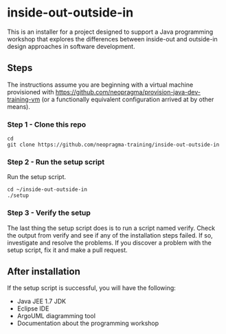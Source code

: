 # inside-out-outside-in

This is an installer for a project designed to support a Java programming workshop that explores the differences between inside-out and outside-in design approaches in software development. 

## Steps

The instructions assume you are beginning with a virtual machine provisioned with https://github.com/neopragma/provision-java-dev-training-vm (or a functionally equivalent configuration arrived at by other means). 

### Step 1 - Clone this repo

```shell
cd
git clone https://github.com/neopragma-training/inside-out-outside-in
```

### Step 2 - Run the setup script

Run the setup script.

```shell
cd ~/inside-out-outside-in
./setup
```

### Step 3 - Verify the setup

The last thing the setup script does is to run a script named verify. Check the output from verify and see if any of the installation steps failed. If so, investigate and resolve the problems. If you discover a problem with the setup script, fix it and make a pull request.

## After installation

If the setup script is successful, you will have the following:

* Java JEE 1.7 JDK
* Eclipse IDE
* ArgoUML diagramming tool
* Documentation about the programming workshop
